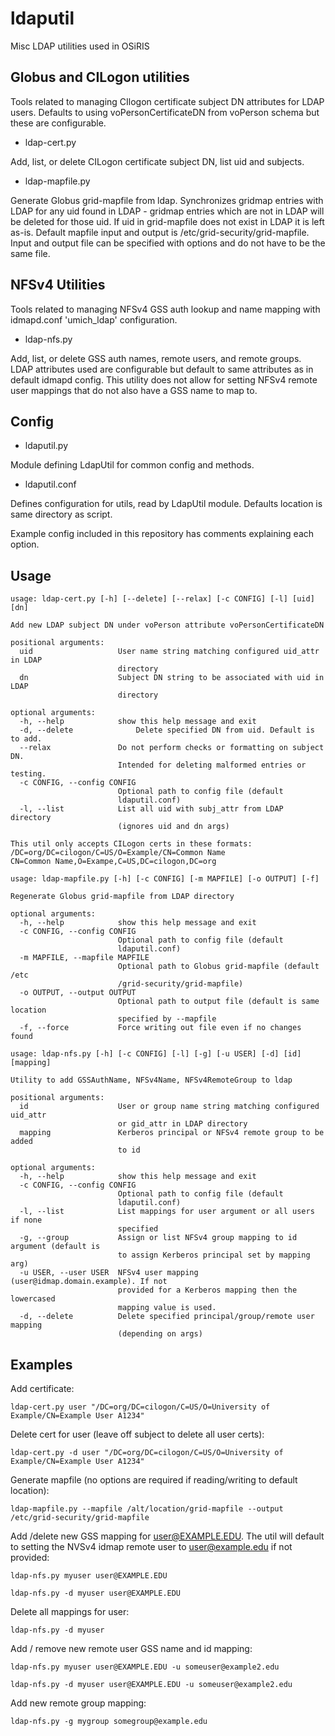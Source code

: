 # ldaputil
Misc LDAP utilities used in OSiRIS 



## Globus and CILogon utilities

Tools related to managing CIlogon certificate subject DN attributes for LDAP users.  Defaults to using voPersonCertificateDN from voPerson schema but these are configurable.

 * ldap-cert.py
 
 Add, list, or delete CILogon certificate subject DN, list uid and subjects.

 * ldap-mapfile.py

Generate Globus grid-mapfile from ldap.  Synchronizes gridmap entries with LDAP for any uid found in LDAP - gridmap entries which are not in LDAP will be deleted for those uid.  If uid in grid-mapfile does not exist in LDAP it is left as-is.  Default mapfile input and output is /etc/grid-security/grid-mapfile.  Input and output file can be specified with options and do not have to be the same file.  

## NFSv4 Utilities

Tools related to managing NFSv4 GSS auth lookup and name mapping with idmapd.conf 'umich_ldap' configuration.

* ldap-nfs.py

Add, list, or delete GSS auth names, remote users, and remote groups.  LDAP attributes used are configurable but default to same attributes as in default idmapd config.  This utility does not allow for setting NFSv4 remote user mappings that do not also have a GSS name to map to.  

## Config

* ldaputil.py

Module defining LdapUtil for common config and methods.  

* ldaputil.conf

Defines configuration for utils, read by LdapUtil module.  Defaults location is same directory as script.

Example config included in this repository has comments explaining each option.

## Usage

```
usage: ldap-cert.py [-h] [--delete] [--relax] [-c CONFIG] [-l] [uid] [dn]

Add new LDAP subject DN under voPerson attribute voPersonCertificateDN

positional arguments:
  uid                   User name string matching configured uid_attr in LDAP
                        directory
  dn                    Subject DN string to be associated with uid in LDAP
                        directory

optional arguments:
  -h, --help            show this help message and exit
  -d, --delete              Delete specified DN from uid. Default is to add.
  --relax               Do not perform checks or formatting on subject DN.
                        Intended for deleting malformed entries or testing.
  -c CONFIG, --config CONFIG
                        Optional path to config file (default
                        ldaputil.conf)
  -l, --list            List all uid with subj_attr from LDAP directory
                        (ignores uid and dn args)

This util only accepts CILogon certs in these formats:
/DC=org/DC=cilogon/C=US/O=Example/CN=Common Name
CN=Common Name,O=Exampe,C=US,DC=cilogon,DC=org
```

```
usage: ldap-mapfile.py [-h] [-c CONFIG] [-m MAPFILE] [-o OUTPUT] [-f]

Regenerate Globus grid-mapfile from LDAP directory

optional arguments:
  -h, --help            show this help message and exit
  -c CONFIG, --config CONFIG
                        Optional path to config file (default
                        ldaputil.conf)
  -m MAPFILE, --mapfile MAPFILE
                        Optional path to Globus grid-mapfile (default /etc
                        /grid-security/grid-mapfile)
  -o OUTPUT, --output OUTPUT
                        Optional path to output file (default is same location
                        specified by --mapfile
  -f, --force           Force writing out file even if no changes found
```

```
usage: ldap-nfs.py [-h] [-c CONFIG] [-l] [-g] [-u USER] [-d] [id] [mapping]

Utility to add GSSAuthName, NFSv4Name, NFSv4RemoteGroup to ldap

positional arguments:
  id                    User or group name string matching configured uid_attr
                        or gid_attr in LDAP directory
  mapping               Kerberos principal or NFSv4 remote group to be added
                        to id

optional arguments:
  -h, --help            show this help message and exit
  -c CONFIG, --config CONFIG
                        Optional path to config file (default
                        ldaputil.conf)
  -l, --list            List mappings for user argument or all users if none
                        specified
  -g, --group           Assign or list NFSv4 group mapping to id argument (default is
                        to assign Kerberos principal set by mapping arg)
  -u USER, --user USER  NFSv4 user mapping (user@idmap.domain.example). If not
                        provided for a Kerberos mapping then the lowercased
                        mapping value is used.
  -d, --delete          Delete specified principal/group/remote user mapping
                        (depending on args)
```

## Examples 

Add certificate:
```
ldap-cert.py user "/DC=org/DC=cilogon/C=US/O=University of Example/CN=Example User A1234"
```

Delete cert for user (leave off subject to delete all user certs):
```
ldap-cert.py -d user "/DC=org/DC=cilogon/C=US/O=University of Example/CN=Example User A1234"
```

Generate mapfile (no options are required if reading/writing to default location):
```
ldap-mapfile.py --mapfile /alt/location/grid-mapfile --output /etc/grid-security/grid-mapfile
```

Add /delete new GSS mapping for user@EXAMPLE.EDU.  The util will default to setting the NVSv4 idmap remote user to user@example.edu if not provided:
```
ldap-nfs.py myuser user@EXAMPLE.EDU

ldap-nfs.py -d myuser user@EXAMPLE.EDU
```

Delete all mappings for user:
```
ldap-nfs.py -d myuser
```

Add / remove new remote user GSS name and id mapping:  
```
ldap-nfs.py myuser user@EXAMPLE.EDU -u someuser@example2.edu

ldap-nfs.py -d myuser user@EXAMPLE.EDU -u someuser@example2.edu
```

Add new remote group mapping:
```
ldap-nfs.py -g mygroup somegroup@example.edu
```







